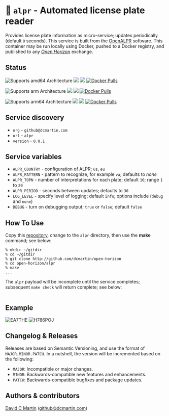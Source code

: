 # &#128663; `alpr` - Automated license plate reader

Provides license plate information as micro-service; updates periodically (default `0` seconds).  This service is built from the [OpenALPR](http://github.com/dcmartin/openalpr) software.  This container may be run locally using Docker, pushed to a Docker registry, and published to any [_Open Horizon_][open-horizon] exchange.

## Status

![Supports amd64 Architecture][amd64-shield]
[![](https://images.microbadger.com/badges/image/dcmartin/amd64_alpr.svg)](https://microbadger.com/images/dcmartin/amd64_alpr "Get your own image badge on microbadger.com")
[![](https://images.microbadger.com/badges/version/dcmartin/amd64_alpr.svg)](https://microbadger.com/images/dcmartin/amd64_alpr "Get your own version badge on microbadger.com")
[![Docker Pulls][pulls-amd64]][docker-amd64]

[docker-amd64]: https://hub.docker.com/r/dcmartin/amd64_alpr
[pulls-amd64]: https://img.shields.io/docker/pulls/dcmartin/amd64_alpr.svg

![Supports arm Architecture][arm-shield]
[![](https://images.microbadger.com/badges/image/dcmartin/arm_alpr.svg)](https://microbadger.com/images/dcmartin/arm_alpr "Get your own image badge on microbadger.com")
[![](https://images.microbadger.com/badges/version/dcmartin/arm_alpr.svg)](https://microbadger.com/images/dcmartin/arm_alpr "Get your own version badge on microbadger.com")
[![Docker Pulls][pulls-arm]][docker-arm]

[docker-arm]: https://hub.docker.com/r/dcmartin/arm_alpr
[pulls-arm]: https://img.shields.io/docker/pulls/dcmartin/arm_alpr.svg

![Supports arm64 Architecture][arm64-shield]
[![](https://images.microbadger.com/badges/image/dcmartin/arm64_alpr.svg)](https://microbadger.com/images/dcmartin/arm64_alpr "Get your own image badge on microbadger.com")
[![](https://images.microbadger.com/badges/version/dcmartin/arm64_alpr.svg)](https://microbadger.com/images/dcmartin/arm64_alpr "Get your own version badge on microbadger.com")
[![Docker Pulls][pulls-arm64]][docker-arm64]

[docker-arm64]: https://hub.docker.com/r/dcmartin/arm64_alpr
[pulls-arm64]: https://img.shields.io/docker/pulls/dcmartin/arm64_alpr.svg

[arm64-shield]: https://img.shields.io/badge/arm64-yes-green.svg
[amd64-shield]: https://img.shields.io/badge/amd64-yes-green.svg
[arm-shield]: https://img.shields.io/badge/arm-yes-green.svg

## Service discovery
+ `org` - `github@dcmartin.com`
+ `url` - `alpr`
+ `version` - `0.0.1`

## Service variables
+ `ALPR_COUNTRY` - configuration of ALPR; `us`, `eu`
+ `ALPR_PATTERN` - pattern to recognize, for example `va`; defaults to _none_
+ `ALPR_TOPN` - number of interpretations for each plate; default `10`; range `1` to `20`
+ `ALPR_PERIOD` - seconds between updates; defaults to `30`
+ `LOG_LEVEL` - specify level of logging; default `info`; options include (`debug` and `none`)
+ `DEBUG` - turn on debugging output; `true` or `false`; default `false`

## How To Use

Copy this [repository][repository], change to the `alpr` directory, then use the **make** command; see below:

```
% mkdir ~/gitdir
% cd ~/gitdir
% git clone http://github.com/dcmartin/open-horizon
% cd open-horizon/alpr
% make
...

```

The `alpr` payload will be incomplete until the service completes; subsequent `make check` will return complete; see below:

```
```

## Example

![](samples/ea7the-alpr.jpg?raw=true "EA7THE")
![](samples/h786poj-alpr.jpg?raw=true "H786POJ")

## Changelog & Releases

Releases are based on Semantic Versioning, and use the format
of ``MAJOR.MINOR.PATCH``. In a nutshell, the version will be incremented
based on the following:

- ``MAJOR``: Incompatible or major changes.
- ``MINOR``: Backwards-compatible new features and enhancements.
- ``PATCH``: Backwards-compatible bugfixes and package updates.

## Authors & contributors

[David C Martin][dcmartin] (github@dcmartin.com)

[userinput]: ../alpr/userinput.json
[service-json]: ../alpr/service.json
[build-json]: ../alpr/build.json
[dockerfile]: ../alpr/Dockerfile


[dcmartin]: https://github.com/dcmartin
[issue]: https://github.com/dcmartin/open-horizon/issues
[macos-install]: http://pkg.bluehorizon.network/macos
[open-horizon]: http://github.com/open-horizon/
[repository]: https://github.com/dcmartin/open-horizon
[setup]: ../setup/README.md
